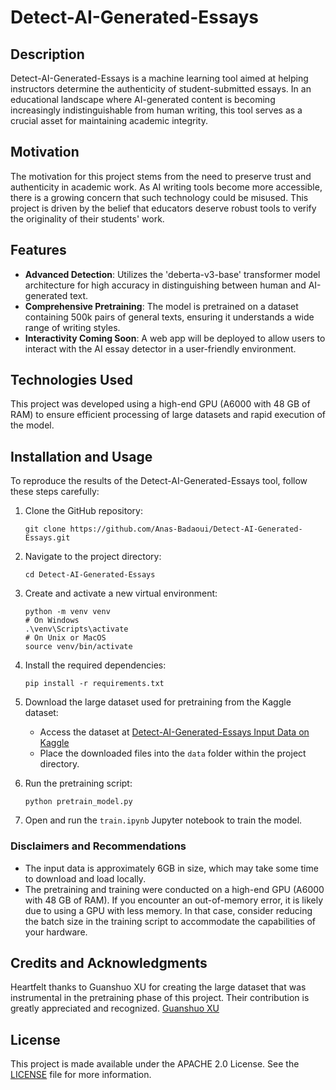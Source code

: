 # Detect-AI-Generated-Essays

## Description
Detect-AI-Generated-Essays is a machine learning tool aimed at helping instructors determine the authenticity of student-submitted essays. In an educational landscape where AI-generated content is becoming increasingly indistinguishable from human writing, this tool serves as a crucial asset for maintaining academic integrity.

## Motivation
The motivation for this project stems from the need to preserve trust and authenticity in academic work. As AI writing tools become more accessible, there is a growing concern that such technology could be misused. This project is driven by the belief that educators deserve robust tools to verify the originality of their students' work.

## Features
- **Advanced Detection**: Utilizes the 'deberta-v3-base' transformer model architecture for high accuracy in distinguishing between human and AI-generated text.
- **Comprehensive Pretraining**: The model is pretrained on a dataset containing 500k pairs of general texts, ensuring it understands a wide range of writing styles.
- **Interactivity Coming Soon**: A web app will be deployed to allow users to interact with the AI essay detector in a user-friendly environment.

## Technologies Used
This project was developed using a high-end GPU (A6000 with 48 GB of RAM) to ensure efficient processing of large datasets and rapid execution of the model.

## Installation and Usage

To reproduce the results of the Detect-AI-Generated-Essays tool, follow these steps carefully:

1. Clone the GitHub repository:
    ```
    git clone https://github.com/Anas-Badaoui/Detect-AI-Generated-Essays.git
    ```
2. Navigate to the project directory:
    ```
    cd Detect-AI-Generated-Essays
    ```
3. Create and activate a new virtual environment:
    ```
    python -m venv venv
    # On Windows
    .\venv\Scripts\activate
    # On Unix or MacOS
    source venv/bin/activate
    ```
4. Install the required dependencies:
    ```
    pip install -r requirements.txt
    ```
5. Download the large dataset used for pretraining from the Kaggle dataset:
   - Access the dataset at [Detect-AI-Generated-Essays Input Data on Kaggle](https://www.kaggle.com/datasets/anas97/detect-ai-generated-essays-input-data)
   - Place the downloaded files into the `data` folder within the project directory.

6. Run the pretraining script:
    ```
    python pretrain_model.py
    ```

7. Open and run the `train.ipynb` Jupyter notebook to train the model.

### Disclaimers and Recommendations
- The input data is approximately 6GB in size, which may take some time to download and load locally.
- The pretraining and training were conducted on a high-end GPU (A6000 with 48 GB of RAM). If you encounter an out-of-memory error, it is likely due to using a GPU with less memory. In that case, consider reducing the batch size in the training script to accommodate the capabilities of your hardware.


## Credits and Acknowledgments
Heartfelt thanks to Guanshuo XU for creating the large dataset that was instrumental in the pretraining phase of this project. Their contribution is greatly appreciated and recognized. [Guanshuo XU](https://www.kaggle.com/wowfattie)

## License
This project is made available under the APACHE 2.0 License. See the [LICENSE](LICENSE) file for more information.
